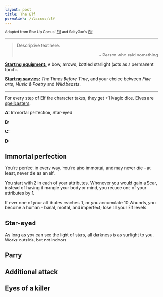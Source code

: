 ```yaml
---
layout: post
title: The Elf
permalink: /classes/elf
---
```

<small>Adapted from Rise Up Comus' [Elf](http://riseupcomus.blogspot.com/2020/05/classic-fantasy-races-for-glog.html) and SaltyGoo's [Elf](https://saltygoo.github.io/class/magic-user/elf).</small>

***

>Descriptive text here.
>
><p style="text-align: right">- Person who said something</p>

<b><u>Starting equipment:</u></b> A bow, arrows, bottled starlight (acts as a permanent torch).

<b><u>Starting savvies:</u></b> <i>The Times Before Time</i>, and your choice between <i>Fine arts</i>, <i>Music & Poetry</i> and <i>Wild beasts</i>.

***

For every step of Elf the character takes, they get +1 Magic dice. Elves are [spellcasters](https://bartapapa.github.io/legend/base-rules#spellcasting).

<b>A:</b> Immortal perfection, Star-eyed

<b>B:</b> 

<b>C:</b> 

<b>D:</b> 

## Immortal perfection
You're perfect in every way. You're also immortal, and may never die - at least, never die as an elf.

You start with 2 in each of your attributes. Whenever you would gain a Scar, instead of having it mangle your body or mind, you reduce one of your attributes by 1.

If ever one of your attributes reaches 0, or you accumulate 10 Wounds, you become a human - banal, mortal, and imperfect; lose all your Elf levels.

## Star-eyed
As long as you can see the light of stars, all darkness is as sunlight to you. Works outside, but not indoors.

## Parry

## Additional attack

## Eyes of a killer
